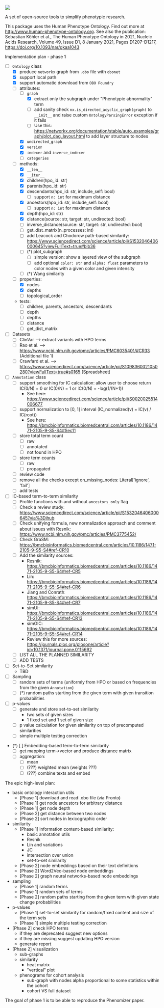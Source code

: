 ![](https://github.com/hpo-tools/hpo_tools/actions/workflows/test_and_lint.yml/badge.svg)


A set of open-source tools to simplify phenotypic research.


This package uses the Human Phenotype Ontology. Find out more at http://www.human-phenotype-ontology.org.
See also the publication: Sebastian Köhler et al., The Human Phenotype Ontology in 2021, Nucleic Acids Research, Volume 49, Issue D1, 8 January 2021, Pages D1207–D1217, https://doi.org/10.1093/nar/gkaa1043


Implementation plan - phase 1

* [ ] `Ontology` class
  * [x] produce `networkx` graph from `.obo` file with `obonet`
  * [x] support local path
  * [x] support automatic download from `OBO Foundry`
  * [ ] attributes:
    * [ ] `graph`
      * [x] extract only the subgraph under "Phenotypic abnormality" term
      * [ ] add sanity check `nx.is_directed_acyclic_graph(graph)` to `__init__` and raise custom `OntologyParsingError` exception if it fails
      * [ ] Use this: https://networkx.org/documentation/stable/auto_examples/graph/plot_dag_layout.html to add layer structure to nodes
    * [x] `undirected_graph`
    * [x] `version`
    * [x] `indexer` and `inverse_indexer`
    * [ ] `categories`
  * [ ] methods:
    * [x] `__len__`
    * [x] `__iter__`
    * [x] children(hpo_id: str)
    * [x] parents(hpo_id: str)
    * [x] descendants(hpo_id: str, include_self: bool)
      * [ ] support `n: int` for maximum distance
    * [x] ancestors(hpo_id: str, include_self: bool)
      * [ ] support `n: int` for maximum distance
    * [x] depth(hpo_id: str)
    * [x] distance(source: str, target: str, undirected: bool)
    * [ ] inverse_distance(source: str, target: str, undirected: bool)
    * [ ] get_dist_matrix(n_processes: int)
    * [ ] add Leacock and Chodorow path-based similarity: https://www.sciencedirect.com/science/article/pii/S1532046406000645?viewFullText=true#bib36
    * [ ] (*) plot_subgraph
      * [ ] simple version: show a layered view of the subgraph
      * [ ] add optional `color: str` and `alpha: float` parameters to color nodes with a given color and given intensity
    * [ ] (*) Wang similarity
  * [ ] properties:
    * [x] nodes
    * [x] depths
    * [ ] topological_order
  * tests:
    * [ ] children, parents, ancestors, descendants
    * [ ] depth
    * [ ] depths
    * [ ] distance
    * [ ] get_dist_matrix
* [ ] Datasets
  * [ ] ClinVar --> extract variants with HPO terms
  * [ ] Rao et al. --> https://www.ncbi.nlm.nih.gov/pmc/articles/PMC6035401/#CR33 (Additional file 1)
  * [ ] Crawfard et al. --> https://www.sciencedirect.com/science/article/pii/S1098360021050280?viewFullText=true#s0165 (Spreadsheet)
* [ ] `Annotation` class
  * [ ] support smoothing for IC calculation: allow user to choose
        return IC(0/N) = 0 or IC(0/N) = 1 or IC(0/N) = -log(1/(N+1))
    * See here: https://www.sciencedirect.com/science/article/pii/S0020025514006677 
  * [ ] support normalization to [0, 1] interval (IC_normalized(v) = IC(v) / IC(root))
    * See here: https://bmcbioinformatics.biomedcentral.com/articles/10.1186/1471-2105-9-S5-S4#Sec11
  * [ ] store total term count
    * [ ] raw
    * [ ] annotated
    * [ ] not found in HPO
  * [ ] store term counts
    * [ ] raw
    * [ ] propagated
  * [ ] review code
  * [ ] remove all the checks except on_missing_nodes: Literal['ignore', 'fail']
  * [ ] add tests
* [ ] IC-based term-to-term similarity
  * [ ] Profile functions with and without `ancestors_only` flag
  * [ ] Check a review study: https://www.sciencedirect.com/science/article/pii/S1532046406000645?via%3Dihub
  * [ ] Check unifying formula, new normalization approach and comment about issues with Resnik: https://www.ncbi.nlm.nih.gov/pmc/articles/PMC3775452/
  * [ ] Check GraSM: https://bmcbioinformatics.biomedcentral.com/articles/10.1186/1471-2105-9-S5-S4#ref-CR10
  * [ ] Add the similarity sources:
    * Resnik: https://bmcbioinformatics.biomedcentral.com/articles/10.1186/1471-2105-9-S5-S4#ref-CR5
    * Lin: https://bmcbioinformatics.biomedcentral.com/articles/10.1186/1471-2105-9-S5-S4#ref-CR6
    * Jiang and Conrath: https://bmcbioinformatics.biomedcentral.com/articles/10.1186/1471-2105-9-S5-S4#ref-CR7
    * simUI: https://bmcbioinformatics.biomedcentral.com/articles/10.1186/1471-2105-9-S5-S4#ref-CR13
    * simGIC: https://bmcbioinformatics.biomedcentral.com/articles/10.1186/1471-2105-9-S5-S4#ref-CR14
    * Review this for more sources: https://journals.plos.org/plosone/article?id=10.1371/journal.pone.0115692
  * [ ] LIST ALL THE PLANNED SIMILARITY
  * [ ] ADD TESTS
* [ ] Set-to-Set similarity
  * TBD
* [ ] Sampling
  * [ ] random sets of terms (uniformly from HPO or based on frequencies from the given `Annotation`)
  * [ ] (*) random paths starting from the given term with given transition probabilities
* [ ] p-values
  * [ ] generate and store set-to-set similarity
    * two sets of given sizes
    * 1 fixed set and 1 set of given size
  * [ ] p value calculation for given similarity on top of precomputed similarities
  * [ ] simple multiple testing correction
* (*) [ ] Embedding-based term-to-term similarity
  * [ ] get mapping term->vector and produce distance matrix
  * [ ] aggregation:
    * [ ] mean
    * [ ] (???) weighted mean (weights ???)
    * [ ] (???) combine texts and embed

The epic high-level plan:
* basic ontology interaction utils
  * [Phase 1] download and read .obo file (via Pronto)
  * [Phase 1] get node ancestors for arbitrary distance
  * [Phase 1] get node depth
  * [Phase 2] get distance between two nodes
  * [Phase 2] sort nodes in lexicographic order
* similarity
  * [Phase 1] information content-based similarity:
    * basic annotation utils
    * Resnik
    * Lin and variations
    * JC
    * intersection over union
    * set-to-set similarity
  * [Phase 2] node embeddings based on their text definitions
  * [Phase 2] Word2Vec-based node embeddings
  * [Phase 2] graph neural networks-based node embeddings
* sampling
  * [Phase 1] random terms
  * [Phase 1] random sets of terms
  * [Phase 2] random paths starting from the given term with given state change probabilities
* p-values
  * [Phase 1] set-to-set similarity for random/fixed content and size of the term sets
  * [Phase 1] simple multiple testing correction
* [Phase 2] check HPO terms
  * if they are deprecated suggest new options
  * if they are missing suggest updating HPO version
  * generate report
* [Phase 2] visualization
  * sub-graphs
  * similarity
    * heat matrix
    * "vertical" plot
  * phenograms for cohort analysis
    * sub-graph with nodes alpha proportional to some statistics within the cohort
    * cohort VS full dataset


The goal of phase 1 is to be able to reproduce the Phenomizer paper.
